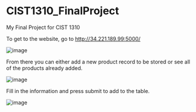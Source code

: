 # CIST1310_FinalProject
My Final Project for CIST 1310

To get to the website, go to http://34.221.189.99:5000/

![image](https://user-images.githubusercontent.com/70352456/164155608-f2f90345-de7d-4cf1-bd8c-857d05393e12.png)

From there you can either add a new product record to be stored or see all of the products already added.

![image](https://user-images.githubusercontent.com/70352456/164155833-a2ceacba-5f99-4ddd-8423-e88b928cb31c.png)

Fill in the information and press submit to add to the table.

![image](https://user-images.githubusercontent.com/70352456/164155955-5940431b-1882-4d27-9048-9a6a42d2ff92.png)


